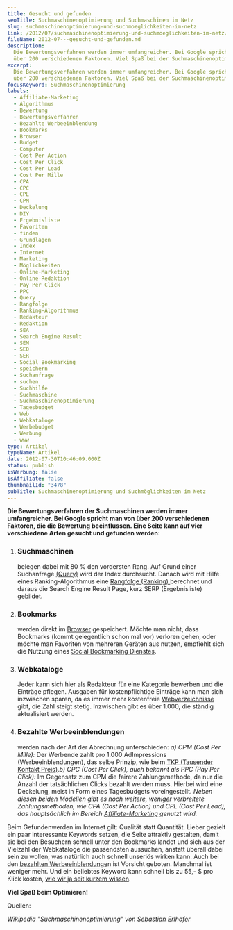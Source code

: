 ```yaml
---
title: Gesucht und gefunden
seoTitle: Suchmaschinenoptimierung und Suchmaschinen im Netz
slug: suchmaschinenoptimierung-und-suchmoeglichkeiten-im-netz
link: /2012/07/suchmaschinenoptimierung-und-suchmoeglichkeiten-im-netz/
fileName: 2012-07---gesucht-und-gefunden.md
description:
  Die Bewertungsverfahren werden immer umfangreicher. Bei Google spricht man von
  über 200 verschiedenen Faktoren. Viel Spaß bei der Suchmaschinenoptimierung.
excerpt:
  Die Bewertungsverfahren werden immer umfangreicher. Bei Google spricht man von
  über 200 verschiedenen Faktoren. Viel Spaß bei der Suchmaschinenoptimierung.
focusKeyword: Suchmaschinenoptimierung
labels:
  - Affiliate-Marketing
  - Algorithmus
  - Bewertung
  - Bewertungsverfahren
  - Bezahlte Werbeeinblendung
  - Bookmarks
  - Browser
  - Budget
  - Computer
  - Cost Per Action
  - Cost Per Click
  - Cost Per Lead
  - Cost Per Mille
  - CPA
  - CPC
  - CPL
  - CPM
  - Deckelung
  - DIY
  - Ergebnisliste
  - Favoriten
  - finden
  - Grundlagen
  - Index
  - Internet
  - Marketing
  - Möglichkeiten
  - Online-Marketing
  - Online-Redaktion
  - Pay Per Click
  - PPC
  - Query
  - Rangfolge
  - Ranking-Algorithmus
  - Redakteur
  - Redaktion
  - SEA
  - Search Engine Result
  - SEM
  - SEO
  - SER
  - Social Bookmarking
  - speichern
  - Suchanfrage
  - suchen
  - Suchhilfe
  - Suchmaschine
  - Suchmaschinenoptimierung
  - Tagesbudget
  - Web
  - Webkataloge
  - Werbebudget
  - Werbung
  - www
type: Artikel
typeName: Artikel
date: 2012-07-30T10:46:09.000Z
status: publish
isWerbung: false
isAffiliate: false
thumbnailId: "3478"
subTitle: Such­ma­schi­nen­op­ti­mie­rung und Such­mög­lich­kei­ten im Netz
---
```


<strong>Die Bewertungsverfahren der Suchmaschinen werden immer umfangreicher.
Bei Google spricht man von über 200 verschiedenen Faktoren, die die Bewertung
beeinflussen. Eine Seite kann auf vier verschiedene Arten gesucht und gefunden
werden:</strong><ol><li><h3><strong>Suchmaschinen </strong></h3> belegen dabei
mit 80 % den vordersten Rang. Auf Grund einer Suchanfrage
<a title="Query" href="http://de.wikipedia.org/wiki/Query">(Query)</a> wird der
Index durchsucht. Danach wird mit Hilfe eines Ranking-Algorithmus eine
<a title="Ranking" href="http://de.wikipedia.org/wiki/Suchmaschinenranking">Rangfolge
(Ranking) </a>berechnet und daraus die Search Engine Result Page, kurz SERP
(Ergebnisliste) gebildet.</li><li><h3><strong>Bookmarks </strong></h3> werden
direkt im
<a title="Browser" href="http://de.wikipedia.org/wiki/Webbrowser">Browser</a>
gespeichert. Möchte man nicht, dass Bookmarks (kommt gelegentlich schon mal vor)
verloren gehen, oder möchte man Favoriten von mehreren Geräten aus nutzen,
empfiehlt sich die Nutzung eines
<a title="Social Bookmarking Dienst" href="http://www.ebizmba.com/articles/social-bookmarking-websites">Social
Bookmarking Dienstes</a>.</li><li><h3><strong>Webkataloge </strong></h3> Jeder
kann sich hier als Redakteur für eine Kategorie bewerben und die Einträge
pflegen. Ausgaben für kostenpflichtige Einträge kann man sich inzwischen sparen,
da es immer mehr kostenfreie
<a title="Webkataloge" href="http://www.ranking-check.de/tipps-tools/wichtige-webkataloge/">Webverzeichnisse</a>
gibt, die Zahl steigt stetig. Inzwischen gibt es über 1.000, die ständig
aktualisiert werden.</li><li><h3><strong>Bezahlte Werbeeinblendungen
</strong></h3> werden nach der Art der Abrechnung unterschieden: <em>a) CPM
(Cost Per Mille): </em>Der Werbende zahlt pro 1.000 AdImpressions
(Werbeeinblendungen), das selbe Prinzip, wie beim
<a title="TKP" href="http://de.wikipedia.org/wiki/Tausend-Kontakt-Preis">TKP
(Tausender Kontakt Preis)</a>.<em></em><em>b) CPC (Cost Per Click), auch bekannt
als PPC (Pay Per Click): </em>Im Gegensatz zum CPM die fairere Zahlungsmethode,
da nur die Anzahl der tatsächlichen Clicks bezahlt werden muss. Hierbei wird
eine Deckelung, meist in Form eines Tagesbudgets voreingestellt<em>.
</em><em>Neben diesen beiden Modellen gibt es noch weitere, weniger verbreitete
Zahlungsmethoden, wie CPA (Cost Per Action) und CPL (Cost Per Lead), das
hauptsächlich im Bereich
<a title="Affiliate" href="http://de.wikipedia.org/wiki/Affiliate-Marketing">Affiliate-Marketing</a>
genutzt wird. </em></li></ol>

Beim Gefundenwerden im Internet gilt: Qualität statt Quantität. Lieber gezielt
ein paar interessante Keywords setzen, die Seite attraktiv gestalten, damit sie
bei den Besuchern schnell unter den Bookmarks landet und sich aus der Vielzahl
der Webkataloge die passendsten aussuchen, anstatt überall dabei sein zu wollen,
was natürlich auch schnell unseriös wirken kann. Auch bei den
<a title="SEA" href="//cardamarketing/sea/">bezahlten Werbeeinblendunge</a>n ist
Vorsicht geboten. Manchmal ist weniger mehr. Und ein beliebtes Keyword kann
schnell bis zu 55,- \$ pro Klick kosten,
<a title="SEA" href="//cardamarketing/sea/">wie wir ja seit kurzem wissen</a>.

<strong>Viel Spaß beim Optimieren! </strong>

Quellen:

<em>Wikipedia "Suchmaschinenoptimierung" von Sebastian Erlhofer</em>
